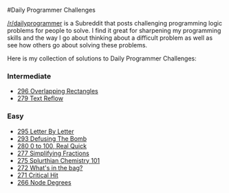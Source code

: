 #Daily Programmer Challenges

[/r/dailyprogrammer](https://www.reddit.com/r/DailyProgrammer) is a Subreddit that posts challenging programming logic problems for people to solve. I find it great for sharpening my programming skills and the way I go about thinking about a difficult problem as well as see how others go about solving these problems.

Here is my collection of solutions to Daily Programmer Challenges:

### Intermediate
- [296 Overlapping Rectangles](/296-intermediate)
- [279 Text Reflow](/279-intermediate)

### Easy
- [295 Letter By Letter](/295-easy)
- [293 Defusing The Bomb](/293-easy)
- [280 0 to 100, Real Quick](/280)
- [277 Simplifying Fractions](/277-easy)
- [275 Splurthian Chemistry 101](/275-easy)
- [272 What's in the bag?](/272-easy)
- [271 Critical Hit](/271-easy)
- [266 Node Degrees](/266-easy)
